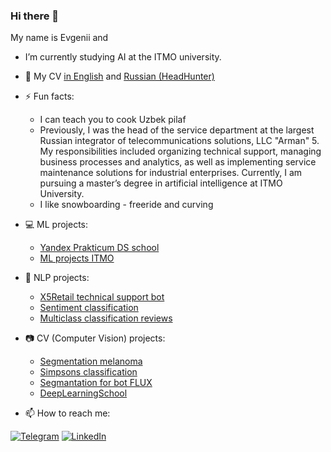 ### Hi there 👋

My name is Evgenii and
- I’m currently studying AI at the ITMO university.
- :memo: My CV [in English](https://github.com/nonodoubt/nonodoubt/blob/main/resume.pdf) and [Russian (HeadHunter)](https://spb.hh.ru/resume/54754122ff0be3d98a0039ed1f753945497059)
- ⚡ Fun facts:
  - I can teach you to cook Uzbek pilaf
  - Previously, I was the head of the service department at the largest Russian integrator of telecommunications solutions, LLC "Arman" 5. My responsibilities included organizing technical support, managing business processes and analytics, as well as implementing service maintenance solutions for industrial enterprises. Currently, I am pursuing a master’s degree in artificial intelligence at ITMO University.
  - I like snowboarding - freeride and curving
    
- :computer: ML projects:
  - [Yandex Prakticum DS school](https://github.com/nonodoubt/YandexPracticum)
  - [ML projects ITMO](https://github.com/nonodoubt/ML-ITMO)

- :newspaper: NLP projects:
  - [X5Retail technical support bot](https://github.com/Edipool/chatbot_support_for_X5)
  - [Sentiment classification](https://github.com/nonodoubt/YandexPracticum/blob/main/Project_11%20ML%20NLP%20toxic%20comments.ipynb)
  - [Multiclass classification reviews](https://github.com/nonodoubt/NLP)

- :camera: CV (Computer Vision) projects:
  - [Segmentation melanoma](https://github.com/nonodoubt/CV-Melanoma-Segmentation)
  - [Simpsons classification](https://github.com/nonodoubt/DLS-computer_vision/blob/main/Simpsons%20classification.ipynb)
  - [Segmantation for bot FLUX](https://github.com/nonodoubt/Voobrazhatorr)
  - [DeepLearningSchool](https://github.com/nonodoubt/DLS-computer_vision)

- 📫 How to reach me:

[![Telegram](https://img.shields.io/badge/--telegram?label=Telegram&logo=telegram&style=social)](https://t.me/nonodoubt) 
 [![LinkedIn](https://img.shields.io/badge/--linkedin?label=LinkedIn&logo=LinkedIn&style=social)](https://www.linkedin.com/in/evgenii-fomin-461899152/) 
<!--[![Gmail](https://img.shields.io/badge/--linkedin?label=Gmail&logo=gmail&style=social)](mailto:samnumbula@gmail.com) -->

<!--
**sad-bkt/sad-bkt** is a ✨ _special_ ✨ repository because its `README.md` (this file) appears on your GitHub profile.

Here are some ideas to get you started:

- 🔭 I’m currently working on ...
- 🌱 I’m currently learning ...
- 👯 I’m looking to collaborate on ...
- 🤔 I’m looking for help with ...
- 💬 Ask me about ...
- 📫 How to reach me: ...
- 😄 Pronouns: ...
- ⚡ Fun fact: ...
-->
